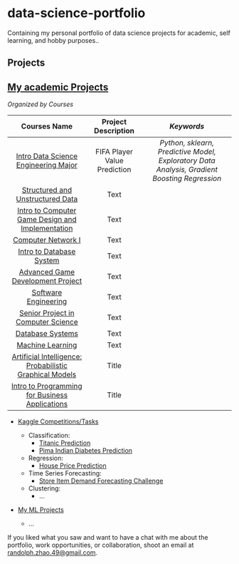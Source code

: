 # data-science-portfolio

Containing my personal portfolio of data science projects for academic, self learning, and hobby purposes..

## Projects

## [My academic Projects](https://github.com/vanity-lost/academic_projects)

_Organized by Courses_

|                                                               Courses Name                                                                |     Project Description      |                                          _Keywords_                                          |
| :---------------------------------------------------------------------------------------------------------------------------------------: | :--------------------------: | :------------------------------------------------------------------------------------------: |
|       [Intro Data Science Engineering Major](https://github.com/vanity-lost/academic_projects/tree/main/CWRU/CSDS%20133%20Projects)       | FIFA Player Value Prediction | _Python, sklearn, Predictive Model, Exploratory Data Analysis, Gradient Boosting Regression_ |
|         [Structured and Unstructured Data](https://github.com/vanity-lost/academic_projects/tree/main/CWRU/CSDS%20234%20Projects)         |             Text             |
| [Intro to Computer Game Design and Implementation](https://github.com/vanity-lost/academic_projects/tree/main/CWRU/CSDS%20290%20Projects) |             Text             |
|                [Computer Network I](https://github.com/vanity-lost/academic_projects/tree/main/CWRU/CSDS%20325%20Projects)                |             Text             |
|             [Intro to Database System](https://github.com/vanity-lost/academic_projects/tree/main/CWRU/CSDS%20341%20Projects)             |             Text             |
|        [Advanced Game Development Project](https://github.com/vanity-lost/academic_projects/tree/main/CWRU/CSDS%20390%20Projects)         |             Text             |
|               [Software Engineering](https://github.com/vanity-lost/academic_projects/tree/main/CWRU/CSDS%20393%20Projects)               |             Text             |
|        [Senior Project in Computer Science](https://github.com/vanity-lost/academic_projects/tree/main/CWRU/CSDS%20395%20Projects)        |             Text             |
|                 [Database Systems](https://github.com/vanity-lost/academic_projects/tree/main/CWRU/CSDS%20433%20Projects)                 |             Text             |
|                      [Machine Learning](https://github.com/vanity-lost/academic_projects/tree/main/CWRU/CSDS%20440)                       |             Text             |
|   [Artificial Intelligence: Probabilistic Graphical Models](https://github.com/vanity-lost/academic_projects/tree/main/CWRU/CSDS%20491)   |            Title             |
|  [Intro to Programming for Business Applications](https://github.com/vanity-lost/academic_projects/tree/main/CWRU/DESN%20210%20Projects)  |            Title             |

- [Kaggle Competitions/Tasks](https://github.com/vanity-lost/Kaggle-Projects)

  - Classification:
    - [Titanic Prediction](https://github.com/vanity-lost/Kaggle-Projects/tree/main/Titanic%20Prediction)
    - [Pima Indian Diabetes Prediction](https://github.com/vanity-lost/Kaggle-Projects/tree/main/Pima%20Indian%20Diabetes%20Prediction)
  - Regression:
    - [House Price Prediction](https://github.com/vanity-lost/Kaggle-Projects/tree/main/House%20Price%20Prediction)
  - Time Series Forecasting:
    - [Store Item Demand Forecasting Challenge](https://github.com/vanity-lost/Kaggle-Projects/tree/main/Store%20Item%20Demand%20Forecasting%20Challenge)
  - Clustering:
    - ...

- [My ML Projects](https://github.com/vanity-lost/ml_projects)
  - ...

<!-- - ### Machine Learning Algorithms

    - Naive Bayes

    - Logistic Regression

    - K Nearest Neighbours -->

If you liked what you saw and want to have a chat with me about the portfolio, work opportunities, or collaboration, shoot an email at randolph.zhao.49@gmail.com.
